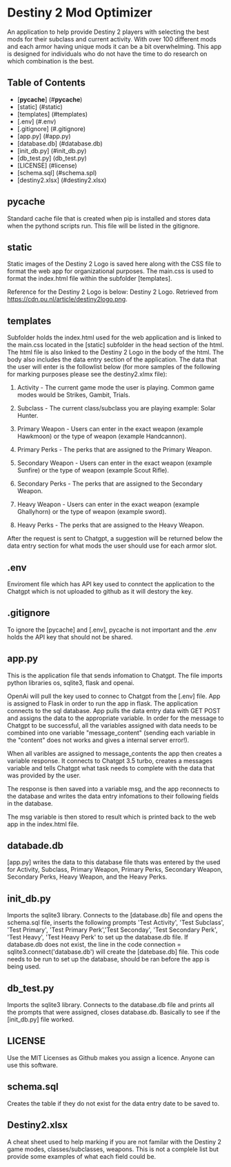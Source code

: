 # Destiny 2 Mod Optimizer 
An application to help provide Destiny 2 players with selecting the best mods for their subclass and current activity. With over 100 different mods and each armor having unique mods it can be a bit overwhelming. This app is designed for individuals who do not have the time to do research on which combination is the best. 

## Table of Contents
- [__pycache__] (#__pycache__)
- [static] (#static)
- [templates] (#templates)
- [.env] (#.env)
- [.gitignore] (#.gitignore)
- [app.py] (#app.py)
- [database.db] (#database.db)
- [init_db.py] (#init_db.py)
- [db_test.py] (db_test.py)
- [LICENSE] (#license)
- [schema.sql] (#schema.spl)
- [destiny2.xlsx] (#destiny2.xlsx)

## __pycache__
Standard cache file that is created when pip is installed and stores data when the pythond scripts run. This file will be listed in the gitignore.

## static
Static images of the Destiny 2 Logo is saved here along with the CSS file to format the web app for organizational purposes. The main.css is used to format the index.html file within the subfolder [templates].

Reference for the Destiny 2 Logo is below:
Destiny 2 Logo. Retrieved from https://cdn.pu.nl/article/destiny2logo.png. 

## templates 
Subfolder holds the index.html used for the web application and is linked to the main.css located in the [static] subfolder in the head section of the html. The html file is also linked to the Destiny 2 Logo in the body of the html. The body also includes the data entry section of the application. The data that the user will enter is the followlist below (for more samples of the following for marking purposes please see the destiny2.xlmx file):

1. Activity - The current game mode the user is playing. Common game modes would be Strikes, Gambit, Trials.

2. Subclass - The current class/subclass you are playing example: Solar Hunter.

3. Primary Weapon - Users can enter in the exact weapon (example Hawkmoon) or the type of weapon (example Handcannon). 

4. Primary Perks - The perks that are assigned to the Primary Weapon.

5. Secondary Weapon - Users can enter in the exact weapon (example Sunfire) or the type of weapon (example Scout Rifle). 

6. Secondary Perks - The perks that are assigned to the Secondary Weapon.

7. Heavy Weapon - Users can enter in the exact weapon (example Ghallyhorn) or the type of weapon (example sword). 

8. Heavy Perks - The perks that are assigned to the Heavy Weapon.

After the request is sent to Chatgpt, a suggestion will be returned below the data entry section for what mods the user should use for each armor slot. 

## .env
Enviroment file which has API key used to conntect the application to the Chatgpt which is not uploaded to github as it will destory the key.

## .gitignore 
To ignore the [pycache] and [.env], pycache is not important and the .env holds the API key that should not be shared.

## app.py
This is the application file that sends infomation to Chatgpt. The file imports python libraries os, sqlite3, flask and openai. 

OpenAi will pull the key used to connec to Chatgpt from the [.env] file.
App is assigned to Flask in order to run the app in flask.
The application connects to the sql database.
App pulls the data entry data with GET POST and assigns the data to the appropriate variable. In order for the message to Chatgpt to be successful, all the variables assigned with data needs to be combined into one variable "message_content" (sending each variable in the "content" does not works and gives a internal server error!). 

When all varibles are assigned to message_contents the app then creates a variable response. It connects to Chatgpt 3.5 turbo, creates a messages variable and tells Chatgpt what task needs to complete with the data that was provided by the user.

The response is then saved into a variable msg, and the app reconnects to the database and writes the data entry infomations to their following fields in the database. 

The msg variable is then stored to result which is printed back to the web app in the index.html file. 

## databade.db
[app.py] writes the data to this database file thats was entered by the used for Activity, Subclass, Primary Weapon, Primary Perks, Secondary Weapon, Secondary Perks, Heavy Weapon, and the Heavy Perks.

## init_db.py 
Imports the sqlite3 library. Connects to the [database.db] file and opens the schema.sql file, inserts the following prompts 'Test Activity', 'Test Subclass', 'Test Primary', 'Test Primary Perk','Test Seconday', 'Test Secondary Perk', 'Test Heavy', 'Test Heavy Perk' to set up the database.db file. If database.db does not exist, the line in the code connection = sqlite3.connect('database.db') will create the [datebase.db] file. This code needs to be run to set up the database, should be ran before the app is being used. 

## db_test.py
Imports the sqlite3 library. Connects to the database.db file and prints all the prompts that were assigned, closes database.db. Basically to see if the [init_db.py] file worked. 

## LICENSE
Use the MIT Licenses as Github makes you assign a licence. Anyone can use this software. 

## schema.sql
Creates the table if they do not exist for the data entry date to be saved to. 

## Destiny2.xlsx
A cheat sheet used to help marking if you are not familar with the Destiny 2 game modes, classes/subclasses, weapons. This is not a complele list but provide some examples of what each field could be. 
